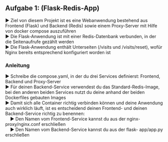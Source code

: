 ## Aufgabe 1: (Flask-Redis-App)

► Ziel von diesem Projekt ist es eine Webanwendung bestehend aus Frontend (Flask) und Backend (Redis) sowie einem Proxy-Server mit Hilfe von docker compose auszuführen  
► Die Flask-Anwendung ist mit einer Redis-Datenbank verbunden, in der die Seitenaufrufe gezählt werden  
► Die Flask-Anwendung enthält Unterseiten (/visits und /visits/reset), wofür Nginx bereits entsprechend konfiguriert worden ist

### Anleitung

► Schreibe die compose.yaml, in der du drei Services definierst: Frontend, Backend und Proxy-Server  
► Für deinen Backend-Service verwendest du das Standard-Redis-Image, bei den anderen beiden Services nutzt du deine anhand der beiden Dockerfiles gebauten Images  
► Damit sich alle Container richtig verbinden können und deine Anwendung auch wirklich läuft, ist es entscheidend deinen Frontend- und deinen Backend-Service richtig zu benennen:  
&nbsp;&nbsp;&nbsp;&nbsp;► Den Namen vom Frontend-Service kannst du aus der nginx-proxy/nginx.conf erschließen  
&nbsp;&nbsp;&nbsp;&nbsp;► Den Namen vom Backend-Service kannst du aus der flask-
app/app.py erschließen
